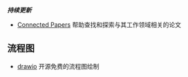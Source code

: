 ***持续更新***


+ [Connected Papers](https://www.connectedpapers.com/)
帮助查找和探索与其工作领域相关的论文

## 流程图

+ [drawio](https://www.diagrams.net/)
开源免费的流程图绘制
